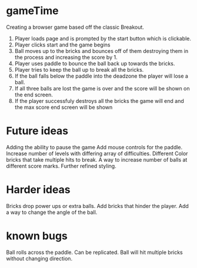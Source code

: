 # gameTime
Creating a browser game based off the classic Breakout. 

1. Player loads page and is prompted by the start button which is clickable.
2. Player clicks start and the game begins
3. Ball moves up to the bricks and bounces off of them destroying them in the process and increasing the score by 1.
4. Player uses paddle to bounce the ball back up towards the bricks.
5. Player tries to keep the ball up to break all the bricks.
6. If the ball falls below the paddle into the deadzone the player will lose a ball.
7. If all three balls are lost the game is over and the score will be shown on the end screen.
8. If the player successfuly destroys all the bricks the game will end and the max score end screen will be shown


# Future ideas
Adding the ability to pause the game 
Add mouse controls for the paddle.
Increase number of levels with differing array of difficulties.
Different Color bricks that take multiple hits to break.
A way to increase number of balls at different score marks.
Further refined styling.



# Harder ideas

Bricks drop power ups or extra balls.
Add bricks that hinder the player.
Add a way to change the angle of the ball.  


# known bugs

Ball rolls across the paddle. Can be replicated.
Ball will hit multiple bricks without changing direction.


